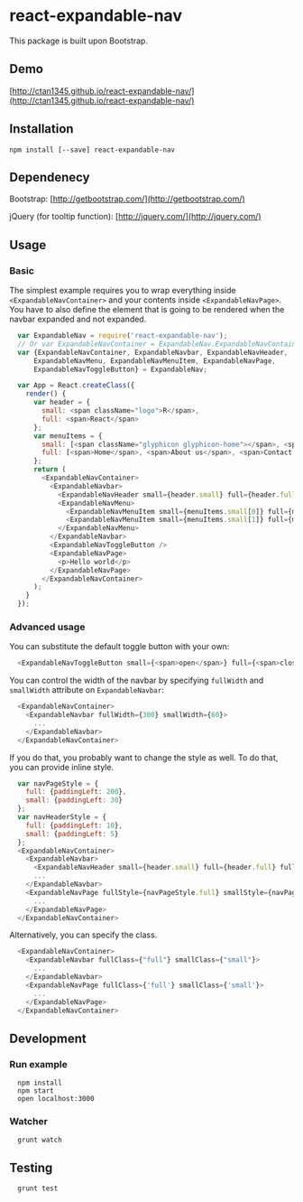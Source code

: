 react-expandable-nav
====================
This package is built upon Bootstrap.

## Demo
[http://ctan1345.github.io/react-expandable-nav/](http://ctan1345.github.io/react-expandable-nav/)

## Installation
`npm install [--save] react-expandable-nav`

## Dependenecy
Bootstrap: [http://getbootstrap.com/](http://getbootstrap.com/)

jQuery (for tooltip function): [http://jquery.com/](http://jquery.com/)


## Usage
### Basic
The simplest example requires you to wrap everything inside `<ExpandableNavContainer>` and your contents inside `<ExpandableNavPage>`.
You have to also define the element that is going to be rendered when the navbar expanded and not expanded.

```javascript
  var ExpandableNav = require('react-expandable-nav');
  // Or var ExpandableNavContainer = ExpandableNav.ExpandableNavContainer;
  var {ExpandableNavContainer, ExpandableNavbar, ExpandableNavHeader,
      ExpandableNavMenu, ExpandableNavMenuItem, ExpandableNavPage,
      ExpandableNavToggleButton} = ExpandableNav;

  var App = React.createClass({
    render() {
      var header = {
        small: <span className="logo">R</span>,
        full: <span>React</span>
      };
      var menuItems = {
        small: [<span className="glyphicon glyphicon-home"></span>, <span className="glyphicon glyphicon-user"></span>],
        full: [<span>Home</span>, <span>About us</span>, <span>Contact us</span>]
      };
      return (
        <ExpandableNavContainer>
          <ExpandableNavbar>
            <ExpandableNavHeader small={header.small} full={header.full} />
            <ExpandableNavMenu>
              <ExpandableNavMenuItem small={menuItems.small[0]} full={menuItems.full[0]} />
              <ExpandableNavMenuItem small={menuItems.small[1]} full={menuItems.full[1]} />
            </ExpandableNavMenu>
          </ExpandableNavbar>
          <ExpandableNavToggleButton />
          <ExpandableNavPage>
            <p>Hello world</p>
          </ExpandableNavPage>
        </ExpandableNavContainer>
      );
    }
  });

```
### Advanced usage
You can substitute the default toggle button with your own:
```javascript
  <ExpandableNavToggleButton small={<span>open</span>} full={<span>close</span>}/>
```

You can control the width of the navbar by specifying `fullWidth` and `smallWidth` attribute on `ExpandableNavbar`:
```javascript
  <ExpandableNavContainer>
    <ExpandableNavbar fullWidth={300} smallWidth={60}>
      ...
    </ExpandableNavbar>
  </ExpandableNavContainer>
```

If you do that, you probably want to change the style as well.
To do that, you can provide inline style.
```javascript
  var navPageStyle = {
    full: {paddingLeft: 200},
    small: {paddingLeft: 30}
  };
  var navHeaderStyle = {
    full: {paddingLeft: 10},
    small: {paddingLeft: 5}
  };
  <ExpandableNavContainer>
    <ExpandableNavbar>
      <ExpandableNavHeader small={header.small} full={header.full} fullStyle={navHeaderStyle.full} smallStyle={navHeaderStyle.small} />
      ...
    </ExpandableNavbar>
    <ExpandableNavPage fullStyle={navPageStyle.full} smallStyle={navPageStyle.small}>
      ...
    </ExpandableNavPage>
  </ExpandableNavContainer>
```

Alternatively, you can specify the class.
```javascript
  <ExpandableNavContainer>
    <ExpandableNavbar fullClass={"full"} smallClass={"small"}>
      ...
    </ExpandableNavbar>
    <ExpandableNavPage fullClass={'full'} smallClass={'small'}>
      ...
    </ExpandableNavPage>
  </ExpandableNavContainer>
```


## Development

### Run example
```shell
  npm install
  npm start
  open localhost:3000
```

### Watcher
```shell
  grunt watch
```

## Testing
```shell
  grunt test
```

